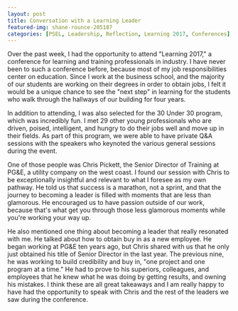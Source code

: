 ```yaml
---
layout: post
title: Conversation with a Learning Leader
featured-img: shane-rounce-205187
categories: [PSEL, Leadership, Reflection, Learning 2017, Conferences]
---
```


Over the past week, I had the opportunity to attend "Learning 2017," a conference for learning and training professionals in industry. I have never been to such a conference before, because most of my job responsibilities center on education. Since I work at the business school, and the majority of our students are working on their degrees in order to obtain jobs, I felt it would be a unique chance to see the "next step" in learning for the students who walk through the hallways of our building for four years.

In addition to attending, I was also selected for the 30 Under 30 program, which was incredibly fun. I met 29 other young professionals who are driven, poised, intelligent, and hungry to do their jobs well and move up in their fields. As part of this program, we were able to have private Q&A sessions with the speakers who keynoted the various general sessions during the event.

One of those people was Chris Pickett, the Senior Director of Training at PG&E, a utility company on the west coast. I found our session with Chris to be exceptionally insightful and relevant to what I foresee as my own pathway. He told us that success is a marathon, not a sprint, and that the journey to becoming a leader is filled with moments that are less than glamorous. He encouraged us to have passion outside of our work, because that's what get you through those less glamorous moments while you're working your way up.

He also mentioned one thing about becoming a leader that really resonated with me. He talked about how to obtain buy in as a new employee. He began working at PG&E ten years ago, but Chris shared with us that he only just obtained his title of Senior Director in the last year. The previous nine, he was working to build credibility and buy in, "one project and one program at a time." He had to prove to his superiors, colleagues, and employees that he knew what he was doing by getting results, and owning his mistakes. I think these are all great takeaways and I am really happy to have had the opportunity to speak with Chris and the rest of the leaders we saw during the conference.
